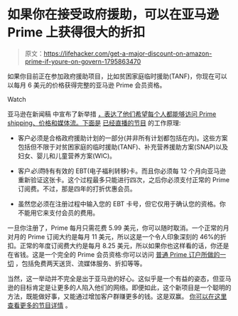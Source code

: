 # 如果你在接受政府援助，可以在亚马逊 Prime 上获得很大的折扣

> 原文：<https://lifehacker.com/get-a-major-discount-on-amazon-prime-if-youre-on-govern-1795863470>

如果你目前正在参加政府援助项目，比如贫困家庭临时援助(TANF)，你现在可以以每月 6 美元的价格获得完整的亚马逊 Prime 会员资格。

Watch

亚马逊在新闻稿 中宣布了新举措 [，表达了他们希望每个人都能够访问 Prime shipping、价格和媒体流。下面是](http://phx.corporate-ir.net/phoenix.zhtml?c=176060&p=irol-newsArticle&ID=2279027) [已经直播的节目](https://www.amazon.com/l/16256994011?asc_campaign=InlineText&asc_refurl=https://lifehacker.com/get-a-major-discount-on-amazon-prime-if-youre-on-govern-1795863470&asc_source=&tag=kinjalifehackerlink-20) 的工作原理:

*   客户必须是合格政府援助计划的一部分(并非所有计划都包括在内)。这些方案包括但不限于对贫困家庭的临时援助(TANF)、补充营养援助方案(SNAP)以及妇女、婴儿和儿童营养方案(WIC)。

*   客户*必须*持有有效的 EBT(电子福利转移)卡。而且你必须每 12 个月向亚马逊重新验证这张卡。这个过程最多只能进行四次，之后你必须支付正常的 Prime 订阅费。不过，那是四年的打折优惠会员。

*   虽然您必须在注册过程中输入您的 EBT 卡号，但它仅用于确认您的资格。你不能用它来支付会员的费用。

一旦你注册了，Prime 每月只需花费 5.99 美元，你可以随时取消。一个正常的月对月的 Prime 订阅大约是每月 11 美元，所以这是一个令人印象深刻的 46%的折扣。正常的年度订阅费大约是每月 8.25 美元，所以如果你也这样看的话，你还是在省钱。这是一个完全的 Prime 会员资格:你可以访问 [普通 Prime 订户所做的一切](http://lifehacker.com/the-awesome-amazon-prime-benefits-you-may-have-forgotte-1710058681#_ga=2.117883850.2144708439.1496355817-1559755781.1494965787) ，包括免费两天送货、流媒体服务、折扣等等。

当然，这一举动并不完全是出于亚马逊的好心。这似乎是一个有益的姿态，但亚马逊的目标肯定是让更多的人陷入他们的网络。即便如此，这个新项目是一个聪明的方法，既能做好事，又能通过增加客户群赚更多的钱。这是双赢。 [你可以在这里查看更多的节目详情](https://www.amazon.com/l/16256994011?asc_campaign=InlineText&asc_refurl=https://lifehacker.com/get-a-major-discount-on-amazon-prime-if-youre-on-govern-1795863470&asc_source=&tag=kinjalifehackerlink-20) 。